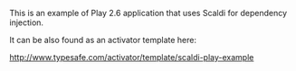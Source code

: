 This is an example of Play 2.6 application that uses Scaldi for dependency injection.

It can be also found as an activator template here:

http://www.typesafe.com/activator/template/scaldi-play-example